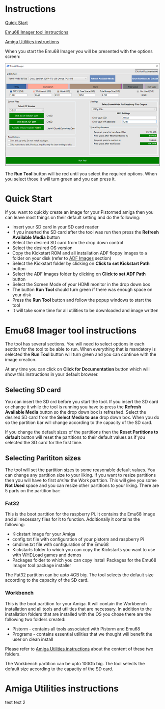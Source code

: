 # Instructions

[Quick Start](#quick-start)

[Emu68 Imager tool instructions](#emu68-imager-tool-instructions)

[Amiga Utilities instructions](#amiga-utilities-instructions)

When you start the Emu68 Imager you will be presented with the options screen:

![Emu68 Imager Screenshot](images/screenshot1.png)

The **Run Tool** button will be red until you select the required options. When you select those it will turn green and you can press it.

# Quick Start

If you want to quickly create an image for your Pistormed amiga then you can leave most things on their default setting and do the following:
- Insert your SD card in your SD card reader
- If you inserted the SD card after the tool was run then press the **Refresh Available Media** button
- Select the desired SD card from the drop down control
- Select the desired OS version
- Copy the Kickstart ROM and all installation ADF floppy images to a folder on your disk (refer to [ADF Images](#adf-images) section)
- Select the Kickstart folder by clicking on **Click to set Kickstart Path** button
- Select the ADF Images folder by clicking on **Click to set ADF Path** button
- Select the Screen Mode of your HDMI monitor in the drop down box
- The button **Run Tool** should turn green if there was enough space on your disk
- Press the **Run Tool** button and follow the popup windows to start the tool
- It will take some time for all utilities to be downloaded and image written

# Emu68 Imager tool instructions

The tool has several sections. You will need to select options in each section for the tool to be able to run. When everything that is mandatory is selected the **Run Tool** button will turn green and you can continue with the image creation.

At any time you can click on **Click for Documentation** button which will show this instructions in your default browser.

## Selecting SD card

You can insert the SD crd before you start the tool. If you insert the SD card or change it while the tool is running you have to press the  **Refresh Available Media** button so the drop down box is refreshed.
Select the desired SD card from the **Select Media to use** drop down box. When you do so the partition bar will change according to the capacity of the SD card. 

If you change the default sizes of the partitions then the **Reset Partitions to default** button will reset the partitions to their default values as if you selected the SD card for the first time.

## Selecting Parititon sizes

The tool will set the partition sizes to some reasonable default values. You can change any partition size to your liking.
If you want to resize partitions then you will have to first *shrink* the Work partition. This will give you some **Not Used** space and you can resize other partitions to your liking.
There are 5 parts on the partition bar:

### Fat32

This is the boot partition for the raspberry Pi. It contains the Emu68 image and all necessary files for it to function. Additionally it contains the following:
- Kickstart image for your Amiga
- config.txt file with configuration of your pistorm and raspberry Pi
- cmdline.txt file with configuration of the Emu68
- Kickstarts folder to which you can copy the Kickstarts you want to use with WHDLoad games and demos
- Packages folder to which you can copy Install Packages for the Emu68 Imager tool package installer

The Fat32 partition can be upto 4GB big. The tool selects the default size according to the capacity of the SD card. 

### Workbench

This is the boot partition for your Amiga. It will contain the Workbench installation and all tools and utilities that are necessary.
In addition to the installation folders that are installed with the OS you chose there are the following two folders created:
- Pistorm - contains all tools associated with Pistorm and Emu68
- Programs - contains essential utilities that we thought will benefit the user on clean install

Please refer to [Amiga Utilities instructions](#amiga-utilities-instructions) about the content of these two folders.

The Workbench partition can be upto 100Gb big. The tool selects the default size according to the capacity of the SD card. 


# Amiga Utilities instructions

test text 2
